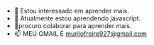 <!-- - 👋 OI MEU NOME É  @murilofre -->
- 👀 Estou interessado em aprender mais.
- 🌱 Atualmente estou aprendendo javascript.
- 💞️procuro colaborar para aprender mais.
- 📫 MEU GMAIL É murilofreire927@gmail.com

<!---
murilofre/murilofre is a ✨ special ✨ repository because its `README.md` (this file) appears on your GitHub profile.
You can click the Preview link to take a look at your changes.
--->
